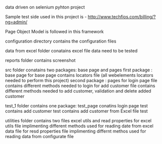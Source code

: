data driven on selenium pyhton project

Sample test side used in this project is - http://www.techfios.com/billing/?ng=admin/

Page Object Model is followed in this framework

configuration directory contains the configuration files

data from excel folder conatains excel file data need to be tested

reports folder  contains screenshot

src folder conatains two packages: base page and pages
    first package : base page
           for base page contains locators file (all webelements locators needed to perform this project)
    second package : pages 
           for login page file contains different methods needed to login
           for add customer file contains different methods needed to add customer, validation and delete added customer

test_1 folder contains one package: test_page
    conatins login page test
    contains add customer test 
    contains add customer from Excel file test 

utilities folder contains two files excel utils and read properties
    for excel utils file implimenting different methods used for reading date from excel data file
    for resd properties file implimenting differnt methos used for reading data from configurate file
    
            
    




